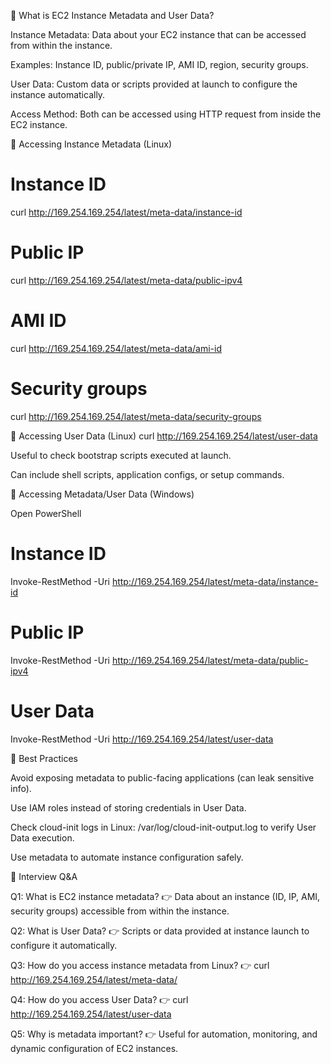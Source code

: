 📘 What is EC2 Instance Metadata and User Data?

Instance Metadata: Data about your EC2 instance that can be accessed from within the instance.

Examples: Instance ID, public/private IP, AMI ID, region, security groups.

User Data: Custom data or scripts provided at launch to configure the instance automatically.

Access Method: Both can be accessed using HTTP request from inside the EC2 instance.

🔹 Accessing Instance Metadata (Linux)
# Instance ID
curl http://169.254.169.254/latest/meta-data/instance-id

# Public IP
curl http://169.254.169.254/latest/meta-data/public-ipv4

# AMI ID
curl http://169.254.169.254/latest/meta-data/ami-id

# Security groups
curl http://169.254.169.254/latest/meta-data/security-groups

🔹 Accessing User Data (Linux)
curl http://169.254.169.254/latest/user-data


Useful to check bootstrap scripts executed at launch.

Can include shell scripts, application configs, or setup commands.

🔹 Accessing Metadata/User Data (Windows)

Open PowerShell

# Instance ID
Invoke-RestMethod -Uri http://169.254.169.254/latest/meta-data/instance-id

# Public IP
Invoke-RestMethod -Uri http://169.254.169.254/latest/meta-data/public-ipv4

# User Data
Invoke-RestMethod -Uri http://169.254.169.254/latest/user-data

🔹 Best Practices

Avoid exposing metadata to public-facing applications (can leak sensitive info).

Use IAM roles instead of storing credentials in User Data.

Check cloud-init logs in Linux: /var/log/cloud-init-output.log to verify User Data execution.

Use metadata to automate instance configuration safely.

🎯 Interview Q&A

Q1: What is EC2 instance metadata?
👉 Data about an instance (ID, IP, AMI, security groups) accessible from within the instance.

Q2: What is User Data?
👉 Scripts or data provided at instance launch to configure it automatically.

Q3: How do you access instance metadata from Linux?
👉 curl http://169.254.169.254/latest/meta-data/<field>

Q4: How do you access User Data?
👉 curl http://169.254.169.254/latest/user-data

Q5: Why is metadata important?
👉 Useful for automation, monitoring, and dynamic configuration of EC2 instances.
